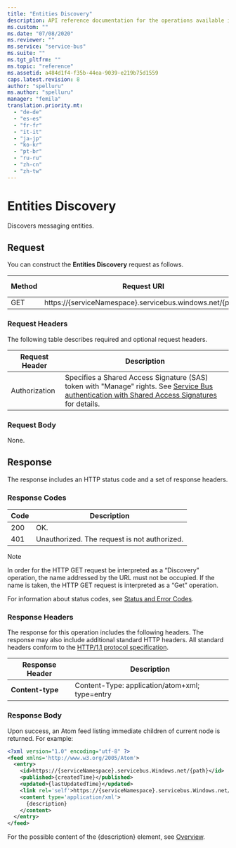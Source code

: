 ```yaml
---
title: "Entities Discovery"
description: API reference documentation for the operations available in the Entities Discovery REST API, a RESTful web service for managing Entities Discovery resources in Azure.
ms.custom: ""
ms.date: "07/08/2020"
ms.reviewer: ""
ms.service: "service-bus"
ms.suite: ""
ms.tgt_pltfrm: ""
ms.topic: "reference"
ms.assetid: a484d1f4-f35b-44ea-9039-e219b75d1559
caps.latest.revision: 8
author: "spelluru"
ms.author: "spelluru"
manager: "femila"
translation.priority.mt: 
  - "de-de"
  - "es-es"
  - "fr-fr"
  - "it-it"
  - "ja-jp"
  - "ko-kr"
  - "pt-br"
  - "ru-ru"
  - "zh-cn"
  - "zh-tw"
---
```

# Entities Discovery
Discovers messaging entities.  
  
## Request  
 You can construct the **Entities Discovery** request as follows.  
  
|Method|Request URI|HTTP Version|  
|------------|-----------------|------------------|  
|GET|https://{serviceNamespace}.servicebus.windows.net/{path}|HTTP/1.1|  
  
### Request Headers  
 The following table describes required and optional request headers.  
  
|Request Header|Description|  
|--------------------|-----------------|  
|Authorization|Specifies a Shared Access Signature (SAS) token with "Manage" rights. See [Service Bus authentication with Shared Access Signatures](/azure/service-bus-messaging/service-bus-sas) for details.|  
  
### Request Body  
 None.  
  
## Response  
 The response includes an HTTP status code and a set of response headers.  
  
### Response Codes  
  
|Code|Description|  
|----------|-----------------|  
|200|OK.|  
|401|Unauthorized. The request is not authorized.|  
  
> [!NOTE]
>  In order for the HTTP GET request be interpreted as a “Discovery” operation, the name addressed by the URL must not be occupied. If the name is taken, the HTTP GET request is interpreted as a “Get” operation.  
  
 For information about status codes, see [Status and Error Codes](https://msdn.microsoft.com/library/dd179382.aspx).  
  
### Response Headers  
 The response for this operation includes the following headers. The response may also include additional standard HTTP headers. All standard headers conform to the [HTTP/1.1 protocol specification](https://go.microsoft.com/fwlink/?linkid=150478).  
  
|Response Header|Description|  
|---------------------|-----------------|  
|**Content-type**|Content-Type: application/atom+xml; type=entry|  
  
### Response Body  
 Upon success, an Atom feed listing immediate children of current node is returned. For example:  
  
```xml  
<?xml version="1.0" encoding="utf-8" ?>  
<feed xmlns='http://www.w3.org/2005/Atom'>  
  <entry>  
    <id>https://{serviceNamespace}.servicebus.Windows.net/{path}</id>  
    <published>{createdTime}</published>  
    <updated>{lastUpdatedTime}</updated>  
    <link rel='self'>https://{serviceNamespace}.servicebus.Windows.net/{path}</link>  
    <content type='application/xml'>  
      {description}
    </content>  
  </entry>  
</feed>  
```

For the possible content of the {description} element, see [Overview](overview.md).